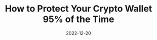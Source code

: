 ---
title: "How to Protect Your Crypto Wallet 95% of the Time"
description: 'This guide provides instructions on How to Protect Your Crypto Wallet 95% of the Time'
authors: ['@chandan1_']
level: Beginner
tags: ['Web3']
languages: []
url: "https://mirror.xyz/iamchandan.eth/vuslsqt95p1vlNdy5WeKBFq0PUctybycdfchFmkySos"
date: 2022-12-20
dateAdded: 2024-01-9
---